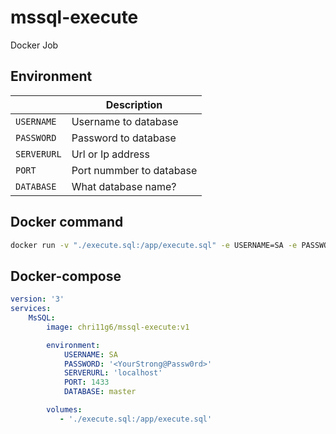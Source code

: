 # mssql-execute
Docker Job

## Environment

|             | Description              |
|-------------|--------------------------|
| `USERNAME`  | Username to database     |
| `PASSWORD`  | Password to database     |
| `SERVERURL` | Url or Ip address        |
| `PORT`      | Port nummber to database |
| `DATABASE`  | What database name?      |

## Docker command

``` bash
docker run -v "./execute.sql:/app/execute.sql" -e USERNAME=SA -e PASSWORD=<YourStrong@Passw0rd> -e SERVERURL=localhost -e PORT=1433 -e DATABASE=master chri11g6/mssql-execute:v1
```

## Docker-compose

```yaml
version: '3'
services: 
    MsSQL:
        image: chri11g6/mssql-execute:v1

        environment:
            USERNAME: SA
            PASSWORD: '<YourStrong@Passw0rd>'
            SERVERURL: 'localhost'
            PORT: 1433
            DATABASE: master

        volumes: 
           - './execute.sql:/app/execute.sql'
```